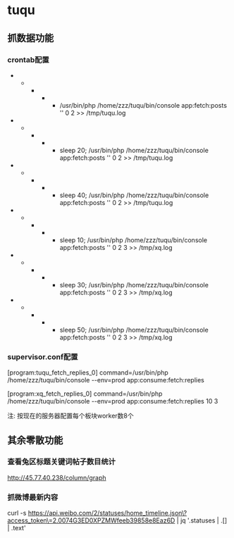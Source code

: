 # tuqu


## 抓数据功能

### crontab配置
* * * * * /usr/bin/php /home/zzz/tuqu/bin/console app:fetch:posts '' 0 2 >> /tmp/tuqu.log
* * * * * sleep 20; /usr/bin/php /home/zzz/tuqu/bin/console app:fetch:posts '' 0 2 >> /tmp/tuqu.log
* * * * * sleep 40; /usr/bin/php /home/zzz/tuqu/bin/console app:fetch:posts '' 0 2 >> /tmp/tuqu.log

* * * * * sleep 10; /usr/bin/php /home/zzz/tuqu/bin/console app:fetch:posts '' 0 2 3 >> /tmp/xq.log
* * * * * sleep 30; /usr/bin/php /home/zzz/tuqu/bin/console app:fetch:posts '' 0 2 3 >> /tmp/xq.log
* * * * * sleep 50; /usr/bin/php /home/zzz/tuqu/bin/console app:fetch:posts '' 0 2 3 >> /tmp/xq.log

### supervisor.conf配置

[program:tuqu_fetch_replies_0]
command=/usr/bin/php /home/zzz/tuqu/bin/console --env=prod app:consume:fetch:replies

[program:xq_fetch_replies_0]
command=/usr/bin/php /home/zzz/tuqu/bin/console --env=prod app:consume:fetch:replies 10 3

注: 按现在的服务器配置每个板块worker数8个

## 其余零散功能

### 查看兔区标题关键词帖子数目统计
http://45.77.40.238/column/graph

### 抓微博最新内容
curl -s https://api.weibo.com/2/statuses/home_timeline.json\?access_token\=2.0074G3ED0XPZMWfeeb39858e8Eaz6D | jq '.statuses | .[] | .text'
